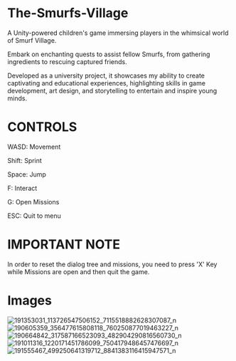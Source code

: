 # The-Smurfs-Village
A Unity-powered children's game immersing players in the whimsical world of Smurf Village. 

Embark on enchanting quests to assist fellow Smurfs, from gathering ingredients to rescuing captured friends. 

Developed as a university project, it showcases my ability to create captivating and educational experiences, highlighting skills in game development, art design, and storytelling to entertain and inspire young minds.

# CONTROLS

WASD: Movement

Shift: Sprint

Space: Jump

F: Interact

G: Open Missions

ESC: Quit to menu

# IMPORTANT NOTE
In order to reset the dialog tree and missions, you need to press 'X' Key while Missions are open and then quit the game.

# Images
![191353031_113726547506152_7115518882628307087_n](https://github.com/user-attachments/assets/dd4b34a8-c2f8-4531-aa36-cada0178297a)
![190605359_356477615808118_760250877019463227_n](https://github.com/user-attachments/assets/c406e0ea-3dd4-425d-a48b-18d67b2fbf9f)
![190664842_317587166523093_482904290816560730_n](https://github.com/user-attachments/assets/2c3f1cf1-4236-4f67-9fa4-138acf3cd02f)
![191011316_1220171451786099_7504179486457476697_n](https://github.com/user-attachments/assets/368eb9f7-4b1a-465a-b188-329a2ff806d7)
![191555467_499250641319712_8841383116415947571_n](https://github.com/user-attachments/assets/b255db93-09a8-462e-93aa-06590a57d362)

